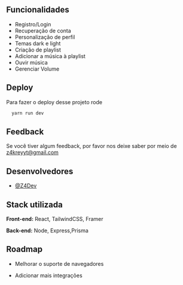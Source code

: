 
## Funcionalidades

- Registro/Login
- Recuperação de conta
- Personalização de perfil
- Temas dark e light
- Criação de playlist
- Adicionar a música à playlist
- Ouvir música
- Gerenciar Volume


## Deploy

Para fazer o deploy desse projeto rode

```bash
  yarn run dev
```


## Feedback

Se você tiver algum feedback, por favor nos deixe saber por meio de z4kreyyt@gmail.com


## Desenvolvedores

- [@Z4Dev](https://www.github.com/Z4Dev)


## Stack utilizada

**Front-end:** React, TailwindCSS, Framer

**Back-end:** Node, Express,Prisma


## Roadmap

- Melhorar o suporte de navegadores

- Adicionar mais integrações

